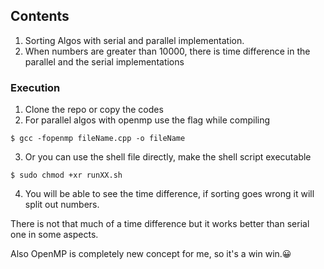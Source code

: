 ## Contents
1. Sorting Algos with serial and parallel implementation.
2. When numbers are greater than 10000, there is time difference in the parallel and the serial implementations

### Execution
1. Clone the repo or copy the codes
2. For parallel algos with openmp use the flag while compiling
```
$ gcc -fopenmp fileName.cpp -o fileName
```
3. Or you can use the shell file directly, make the shell script executable
```
$ sudo chmod +xr runXX.sh
```
4. You will be able to see the time difference, if sorting goes wrong it will split out numbers.

There is not that much of a time difference but it works better than serial one in some aspects.

Also OpenMP is completely new concept for me, so it's a win win.😀